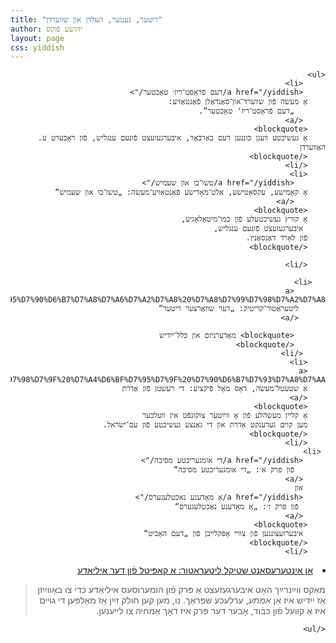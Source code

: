 ```yaml
---
title: "ריטער, געטער, העלדן און שװערדן"
author: יהושע פֿוקס 
layout: page 
css: yiddish
---
```


<div dir='rtl'>
 
    <ul>   
         <li>
         <a href="/yiddish/דעם פֿראָסט־ריז׳ טאָכטער/">
        אַ מעשׂה פֿון שװערד־און־סאַנדאַלן פֿאַנטאַזיע:
           „דעם פֿראָסט־ריז' טאָכטער“.   
         </a>
        <blockquote> 
        אַ געשיכטע װעגן כּוננען דעם באַרבאַר, איבערגעזעצט פֿונעם ענגליש, פֿון ראָבערט ע. האַװערדן
        </blockquote>
        </li>
        <li> 
           <a href="/yiddish/טשו־בו און שעמיש/">
        אַ קאָמישע, עקסאָטישע, אַלט־מאָדישע פֿאַנטאַזיע־מעשׂה: „טשו־בו און שעמיש“   
           </a>
        <blockquote> 
        אַ קורץ געשיכטעלע פֿון כּמו־מיטאָלאָגיע,
         איבערגעזעצט פֿונעם ענגליש,
        פֿון לאָרד דאַנסאַנין.
        </blockquote>
        
        </li>
  
       <li>
           <a href="/yiddish/%D7%93%D7%A2%D7%A8%20%D7%A9%D7%95%D7%95%D7%90%D6%B7%D7%A8%D7%A6%D7%A2%D7%A8%20%D7%A8%D7%99%D7%98%D7%A2%D7%A8/">
          ליטעראַטור־קריטיק: „דער שװאַרצער ריטער“ 
          </a>
    
           <blockquote> מאָדערניזם און כּלל־ייִדיש
           </blockquote>
         </li>
        <li>
        <a href="/yiddish/%D7%93%D7%99%20%D7%A8%D7%A2%D7%A9%D7%98%D7%9F%20%D7%A4%D6%BF%D7%95%D7%9F%20%D7%90%D6%B7%D7%93%D7%A8%D7%AA/">
        אַ שטעטל־מעשׂה, דאָס מאָל פֿיקציע: די רעשטן פֿון אַדרת
        </a>
        <blockquote>
        אַ קליין מעשׂהלע פֿון אַ ווײַטער צוקונפֿט אין וועלכער
        מען קוים געדענקט אַדרת און די גאַנצע געשיכטע פֿון עם־ישׂראל.
        </blockquote>
        </li>
     <li>
         <a href="/yiddish/די אומגעריכטע מסיבה/"> 
           פֿון פּרק א׳: „די אומגעריכטע מסיבה“
         </a>
         און
         <a href="/yiddish/אַ מאָדענע נאַכטלעגערס/">
          פֿון פּרק ז׳: „אַ מאָדענע נאַכטלעגערס“
         </a>
        <blockquote> 
         איבערזעצונגען פֿון צװײ אָפּקלײַבן פֿון „דעם האָביט“ 
        </blockquote>
        </li>
  <li>
             <a href="/yiddish/weinreich/">
             אַן אינטערעסאַנט שטיקל ליטעראַטור: אַ קאַפּיטל
             פֿון דער איליאַדע
             </a>
             <blockquote>
            מאַקס ווײַנרײַך האָט איבערגעזעצט אַ פּרק פֿון הומערוסעס איליאַדע כּדי צו באַווײַזן אַז ייִדיש איז אַן <i>אמתע</i>, ערלעכע שפּראַך. נו, מען קען חולק זײַן אַז מאַלפּען די גױים איז אַ קװעל פֿון כּבֿוד, אָבער דער פּרק איז דאָך אַמחיה צו לײענען.
            </blockquote>
         </li>

    </ul>
  
 
</div>
